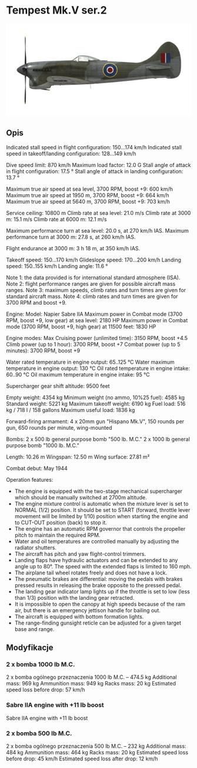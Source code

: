 # Tempest Mk.V ser.2

![tempestmkvs2](../images/tempestmkvs2.png)

## Opis

Indicated stall speed in flight configuration: 150...174 km/h
Indicated stall speed in takeoff/landing configuration: 128...149 km/h

Dive speed limit: 870 km/h
Maximum load factor: 12.0 G
Stall angle of attack in flight configuration: 17.5 °
Stall angle of attack in landing configuration: 13.7 °

Maximum true air speed at sea level, 3700 RPM, boost +9: 600 km/h
Maximum true air speed at 1950 m, 3700 RPM, boost +9: 664 km/h
Maximum true air speed at 5640 m, 3700 RPM, boost +9: 703 km/h

Service ceiling: 10800 m
Climb rate at sea level: 21.0 m/s
Climb rate at 3000 m: 15.1 m/s
Climb rate at 6000 m: 12.1 m/s

Maximum performance turn at sea level: 20.0 s, at 270 km/h IAS.
Maximum performance turn at 3000 m: 27.8 s, at 260 km/h IAS.

Flight endurance at 3000 m: 3 h 18 m, at 350 km/h IAS.

Takeoff speed: 150...170 km/h
Glideslope speed: 170...200 km/h
Landing speed: 150..155 km/h
Landing angle: 11.6 °

Note 1: the data provided is for international standard atmosphere (ISA).
Note 2: flight performance ranges are given for possible aircraft mass ranges.
Note 3: maximum speeds, climb rates and turn times are given for standard aircraft mass.
Note 4: climb rates and turn times are given for 3700 RPM and boost +9.

Engine:
Model: Napier Sabre IIA
Maximum power in Combat mode (3700 RPM, boost +9, low gear) at sea level: 2180 HP
Maximum power in Combat mode (3700 RPM, boost +9, high gear) at 11500 feet: 1830 HP

Engine modes:
Max Cruising power (unlimited time): 3150 RPM, boost +4.5
Climb power (up to 1 hour): 3700 RPM, boost +7
Combat power (up to 5 minutes): 3700 RPM, boost +9

Water rated temperature in engine output: 65..125 °C
Water maximum temperature in engine output: 130 °C
Oil rated temperature in engine intake: 60..90 °C
Oil maximum temperature in engine intake: 95 °C

Supercharger gear shift altitude: 9500 feet

Empty weight: 4354 kg
Minimum weight (no ammo, 10%25 fuel): 4585 kg
Standard weight: 5221 kg
Maximum takeoff weight: 6190 kg
Fuel load: 516 kg / 718 l / 158 gallons
Maximum useful load: 1836 kg

Forward-firing armament:
4 x 20mm gun "Hispano Mk.V", 150 rounds per gun, 650 rounds per minute, wing-mounted

Bombs:
2 x 500 lb general purpose bomb "500 lb. M.C."
2 x 1000 lb general purpose bomb "1000 lb. M.C."

Length: 10.26 m
Wingspan: 12.50 m
Wing surface: 27.81 m²

Combat debut: May 1944

Operation features:
- The engine is equipped with the two-stage mechanical supercharger which should be manually switched at 2700m altitude.
- The engine mixture control is automatic when the mixture lever is set to NORMAL (1/2) position. It should be set to START (forward, throttle lever movement will be limited by 1/10) position when starting the engine and to CUT-OUT position (back) to stop it.
- The engine has an automatic RPM governor that controls the propeller pitch to maintain the required RPM. 
- Water and oil temperatures are controlled manually by adjusting the radiator shutters.
- The aircraft has pitch and yaw flight-control trimmers.
- Landing flaps have hydraulic actuators and can be extended to any angle up to 80°. The speed with the extended flaps is limited to 160 mph.
- The airplane tail wheel rotates freely and does not have a lock.
- The pneumatic brakes are differential: moving the pedals with brakes pressed results in releasing the brake opposite to the pressed pedal.
- The landing gear indicator lamp lights up if the throttle is set to low (less than 1/3) position with the landing gear retracted.
- It is impossible to open the canopy at high speeds because of the ram air, but there is an emergency jettison handle for bailing out.
- The aircraft is equipped with bottom formation lights.
- The range-finding gunsight reticle can be adjusted for a given target base and range.

## Modyfikacje


### 2 x bomba 1000 lb M.C.

2 x bomba ogólnego przeznaczenia 1000 lb M.C. – 474.5 kg
Additional mass: 969 kg
Ammunition mass: 949 kg
Racks mass: 20 kg
Estimated speed loss before drop: 57 km/h


### Sabre IIA engine with +11 lb boost

Sabre IIA engine with +11 lb boost


### 2 x bomba 500 lb M.C.

2 x bomba ogólnego przeznaczenia 500 lb M.C. – 232 kg
Additional mass: 484 kg
Ammunition mass: 464 kg
Racks mass: 20 kg
Estimated speed loss before drop: 45 km/h
Estimated speed loss after drop: 12 km/h